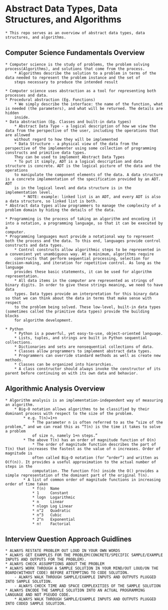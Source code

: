 # Abstract Data Types, Data Structures, and Algorithms
	* This repo serves as an overview of abstract data types, data structures, and algorithms.

## Computer Science Fundamentals Overview
	* Computer science is the study of problems, the problem solving process(Algorithms), and solutions that come from the process.
		* Algorithms describe the solution to a problem in terms of the data needed to represent the problem instance and the set of
		steps necessary to produce the intended result

	* Computer science uses abstraction as a tool for representing both processes and data.
	* Procedural abstraction (Eg. Functions)
		* We simply describe the interface: the name of the function, what is needed (the parameters), and what will be returned. The details are hidden
		inside.
	* Data abstraction (Eg. Classes and built-in data types)
		* Abstract Data Type - a logical description of how we view the data from the perspective of the user, including the operations that are allowed 
		without regard to how they will be implemented
		* Data Structure - a physical view of the data from the perspective of the implementer using some collection of programming constructs and primitive data types.
		They can be used to implement Abstract Data Types
		* To put it simply, ADT is a logical description and data structure is concrete. ADT is the logical picture of the data and the operations
		to manipulate the component elements of the data. A data structure is a concrete implementation of the specification provided by an ADT. ADT
		is in the logical level and data structure is in the implementation level.
			* NOTE: example: linked list is an ADT, and every ADT is also a data structure, so linked list is both.
	* Abstract data types allow programmers to manage the complexity of a problem domain by hiding the details of the data.

	* Programming is the process of taking an algorithm and encoding it into a notation, a programming language, so that it can be executed by a
	computer.
	* Programming languages must provide a notational way to represent both the process and the data. To this end, languages provide control
	constructs and data types.
		* Control constructs allow algorithmic steps to be represented in a convenient yet unambiguous way. At a minimum, algorithms require
		constructs that perform sequential processing, selection for decision-making, and iteration for repetitive control. As long as the language
		provides these basic statements, it can be used for algorithm representation.
		* All data items in the computer are represented as strings of binary digits. In order to give these strings meaning, we need to have data
		types. Data types provide an interpretation for this binary data so that we can think about the data in terms that make sense with respect
		to the problem being solved. These low-level, built-in data types (sometimes called the primitive data types) provide the building blocks
		for algorithm development.

	* Python
		* Python is a powerful, yet easy-to-use, object-oriented language.
		* Lists, tuples, and strings are built in Python sequential collections.
		* Dictionaries and sets are nonsequential collections of data.
		* Classes allow programmers to implement abstract data types.
		* Programmers can override standard methods as well as create new methods.
		* Classes can be organized into hierarchies.
		* A class constructor should always invoke the constructor of its parent before continuing on with its own data and behavior.

## Algorithmic Analysis Overview
	* Algorithm analysis is an implementation-independent way of measuring an algorithm.
		* Big-O notation allows algorithms to be classified by their dominant process with respect to the size of the problem.
			* e.g. T(n)=1+n
				* The parameter n is often referred to as the “size of the problem,” and we can read this as “T(n) is the time it takes to solve a problem
				of size n, namely 1+n steps.”
			* The above T(n) has an order of magnitude function of O(n)
				* The order of magnitude function describes the part of T(n) that increases the fastest as the value of n increases. Order of magnitude is
				often called Big-O notation (for “order”) and written as O(f(n)). It provides a useful approximation to the actual number of steps in the
				computation. The function f(n) inside the O() provides a simple representation of the dominant part of the original T(n).
			* A list of common order of magnitude functions in increasing order of time taken
				* f(n)  Name
				* 1     Constant
				* logn  Logarithmic
				* n     Linear
				* nlogn Log Linear
				* n^2   Quadratic
				* n^3   Cubic
				* 2^n   Exponential
				* n!    Factorial

## Interview Question Approach Guidlines
	* ALWAYS RESTATE PROBLEM OUT LOUD IN YOUR OWN WORDS
	* ALWAYS GET EXAMPLES FOR THE PROBLEM(CONCRETE/SPECIFIC SAMPLE/EXAMPLE INPUTS AND OUTPUTS FOR THE PROBLEM).
	* ALWAYS CHECK ASSUMPTIONS ABOUT THE PROBLEM
	* ALWAYS WORK THROUGH A SAMPLE SOLUTION IN YOUR MIND/OUT LOUD/ON THE BOARD(WITHOUT CODE) BEFORE ATTEMPTING TO CODE SOLUTION.
		- ALWAYS WALK THROUGH SAMPLE/EXAMPLE INPUTS AND OUTPUTS PLUGGED INTO SAMPLE SOLUTION.
		- ALWAYS CHECK TIME AND SPACE COMPLEXITIES OF THE SAMPLE SOLUTION
	* ALWAYS ENCODE THE SAMPLE SOLUTION INTO AN ACTUAL PROGRAMMING LANGUAGE AND NOT PSEUDO CODE.
		* ALWAYS WALK THROUGH SAMPLE/EXAMPLE INPUTS AND OUTPUTS PLUGGED INTO CODED SAMPLE SOLUTION.


